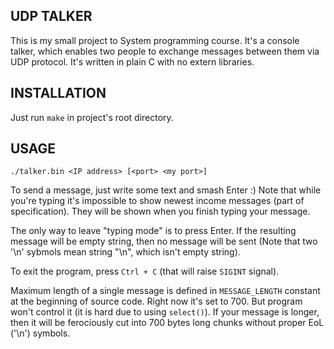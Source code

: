## UDP TALKER

This is my small project to System programming course. It's a console talker, which
enables two people to exchange messages between them via UDP protocol.
It's written in plain C with no extern libraries.


## INSTALLATION

Just run `make` in project's root directory.

## USAGE

`./talker.bin <IP address> [<port> <my port>]`

To send a message, just write some text and smash Enter :)
Note that while you're typing it's impossible to show newest income messages
(part of specification). They will be shown when you finish typing your message.

The only way to leave "typing mode" is to press Enter. If the resulting message
will be empty string, then no message will be sent (Note that two '\n' sybmols mean
string "\n", which isn't empty string).

To exit the program, press `Ctrl + C` (that will raise `SIGINT` signal).

Maximum length of a single message is defined in `MESSAGE_LENGTH` constant at
the beginning of source code. Right now it's set to 700. But program won't control it 
(it is hard due to using `select()`). If your message is longer, then it will be ferociously
cut into 700 bytes long chunks without proper EoL ('\n') symbols.
